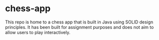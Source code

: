 # chess-app
This repo is home to a chess app that is built in Java using SOLID design principles. It has been built for assignment purposes and does not aim to allow users to play interactively.
